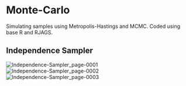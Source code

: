 # Monte-Carlo
Simulating samples using Metropolis-Hastings and MCMC. Coded using base R and RJAGS.

## Independence Sampler

![Independence-Sampler_page-0001](https://user-images.githubusercontent.com/36409429/232803186-f1f91f4f-e7bb-4c75-9199-0c1730d5b395.jpg)
![Independence-Sampler_page-0002](https://user-images.githubusercontent.com/36409429/232803190-3591ffc0-5810-42aa-80a3-0e5e31c4c7ba.jpg)
![Independence-Sampler_page-0003](https://user-images.githubusercontent.com/36409429/232803191-109a3bb6-5e87-4042-8468-d20543cb0e18.jpg)

